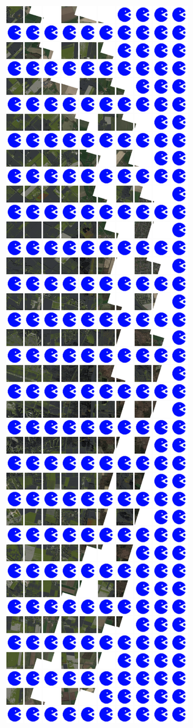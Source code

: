 <html>
<div>
<img src="https://github.com/HakkaTjakka/NL_TILE_MAP/blob/main/18/631/-1031/r.6310.-10310.png" height="44" width="44">
<img src="https://github.com/HakkaTjakka/NL_TILE_MAP/blob/main/18/631/-1031/r.6311.-10310.png" height="44" width="44">
<img src="https://github.com/HakkaTjakka/NL_TILE_MAP/blob/main/18/631/-1031/r.6312.-10310.png" height="44" width="44">
<img src="https://github.com/HakkaTjakka/NL_TILE_MAP/blob/main/18/631/-1031/r.6313.-10310.png" height="44" width="44">
<img src="https://github.com/HakkaTjakka/NL_TILE_MAP/blob/main/18/631/-1031/r.6314.-10310.png" height="44" width="44">
<img src="https://github.com/HakkaTjakka/NL_TILE_MAP/blob/main/18/631/-1031/r.6315.-10310.png" height="44" width="44">
<img src="https://github.com/HakkaTjakka/NL_TILE_MAP/blob/main/source.png" height="44" width="44">
<img src="https://github.com/HakkaTjakka/NL_TILE_MAP/blob/main/source.png" height="44" width="44">
<img src="https://github.com/HakkaTjakka/NL_TILE_MAP/blob/main/source.png" height="44" width="44">
<img src="https://github.com/HakkaTjakka/NL_TILE_MAP/blob/main/source.png" height="44" width="44">
<img src="https://github.com/HakkaTjakka/NL_TILE_MAP/blob/main/source.png" height="44" width="44">
<img src="https://github.com/HakkaTjakka/NL_TILE_MAP/blob/main/source.png" height="44" width="44">
<img src="https://github.com/HakkaTjakka/NL_TILE_MAP/blob/main/source.png" height="44" width="44">
<img src="https://github.com/HakkaTjakka/NL_TILE_MAP/blob/main/source.png" height="44" width="44">
<img src="https://github.com/HakkaTjakka/NL_TILE_MAP/blob/main/source.png" height="44" width="44">
<img src="https://github.com/HakkaTjakka/NL_TILE_MAP/blob/main/source.png" height="44" width="44">
<img src="https://github.com/HakkaTjakka/NL_TILE_MAP/blob/main/source.png" height="44" width="44">
<img src="https://github.com/HakkaTjakka/NL_TILE_MAP/blob/main/source.png" height="44" width="44">
<img src="https://github.com/HakkaTjakka/NL_TILE_MAP/blob/main/source.png" height="44" width="44">
<img src="https://github.com/HakkaTjakka/NL_TILE_MAP/blob/main/source.png" height="44" width="44">
<br>
<img src="https://github.com/HakkaTjakka/NL_TILE_MAP/blob/main/18/631/-1031/r.6310.-10309.png" height="44" width="44">
<img src="https://github.com/HakkaTjakka/NL_TILE_MAP/blob/main/18/631/-1031/r.6311.-10309.png" height="44" width="44">
<img src="https://github.com/HakkaTjakka/NL_TILE_MAP/blob/main/18/631/-1031/r.6312.-10309.png" height="44" width="44">
<img src="https://github.com/HakkaTjakka/NL_TILE_MAP/blob/main/18/631/-1031/r.6313.-10309.png" height="44" width="44">
<img src="https://github.com/HakkaTjakka/NL_TILE_MAP/blob/main/18/631/-1031/r.6314.-10309.png" height="44" width="44">
<img src="https://github.com/HakkaTjakka/NL_TILE_MAP/blob/main/18/631/-1031/r.6315.-10309.png" height="44" width="44">
<img src="https://github.com/HakkaTjakka/NL_TILE_MAP/blob/main/source.png" height="44" width="44">
<img src="https://github.com/HakkaTjakka/NL_TILE_MAP/blob/main/source.png" height="44" width="44">
<img src="https://github.com/HakkaTjakka/NL_TILE_MAP/blob/main/source.png" height="44" width="44">
<img src="https://github.com/HakkaTjakka/NL_TILE_MAP/blob/main/source.png" height="44" width="44">
<img src="https://github.com/HakkaTjakka/NL_TILE_MAP/blob/main/source.png" height="44" width="44">
<img src="https://github.com/HakkaTjakka/NL_TILE_MAP/blob/main/source.png" height="44" width="44">
<img src="https://github.com/HakkaTjakka/NL_TILE_MAP/blob/main/source.png" height="44" width="44">
<img src="https://github.com/HakkaTjakka/NL_TILE_MAP/blob/main/source.png" height="44" width="44">
<img src="https://github.com/HakkaTjakka/NL_TILE_MAP/blob/main/source.png" height="44" width="44">
<img src="https://github.com/HakkaTjakka/NL_TILE_MAP/blob/main/source.png" height="44" width="44">
<img src="https://github.com/HakkaTjakka/NL_TILE_MAP/blob/main/source.png" height="44" width="44">
<img src="https://github.com/HakkaTjakka/NL_TILE_MAP/blob/main/source.png" height="44" width="44">
<img src="https://github.com/HakkaTjakka/NL_TILE_MAP/blob/main/source.png" height="44" width="44">
<img src="https://github.com/HakkaTjakka/NL_TILE_MAP/blob/main/source.png" height="44" width="44">
<br>
<img src="https://github.com/HakkaTjakka/NL_TILE_MAP/blob/main/18/631/-1031/r.6310.-10308.png" height="44" width="44">
<img src="https://github.com/HakkaTjakka/NL_TILE_MAP/blob/main/18/631/-1031/r.6311.-10308.png" height="44" width="44">
<img src="https://github.com/HakkaTjakka/NL_TILE_MAP/blob/main/18/631/-1031/r.6312.-10308.png" height="44" width="44">
<img src="https://github.com/HakkaTjakka/NL_TILE_MAP/blob/main/18/631/-1031/r.6313.-10308.png" height="44" width="44">
<img src="https://github.com/HakkaTjakka/NL_TILE_MAP/blob/main/18/631/-1031/r.6314.-10308.png" height="44" width="44">
<img src="https://github.com/HakkaTjakka/NL_TILE_MAP/blob/main/18/631/-1031/r.6315.-10308.png" height="44" width="44">
<img src="https://github.com/HakkaTjakka/NL_TILE_MAP/blob/main/18/631/-1031/r.6316.-10308.png" height="44" width="44">
<img src="https://github.com/HakkaTjakka/NL_TILE_MAP/blob/main/source.png" height="44" width="44">
<img src="https://github.com/HakkaTjakka/NL_TILE_MAP/blob/main/source.png" height="44" width="44">
<img src="https://github.com/HakkaTjakka/NL_TILE_MAP/blob/main/source.png" height="44" width="44">
<img src="https://github.com/HakkaTjakka/NL_TILE_MAP/blob/main/source.png" height="44" width="44">
<img src="https://github.com/HakkaTjakka/NL_TILE_MAP/blob/main/source.png" height="44" width="44">
<img src="https://github.com/HakkaTjakka/NL_TILE_MAP/blob/main/source.png" height="44" width="44">
<img src="https://github.com/HakkaTjakka/NL_TILE_MAP/blob/main/source.png" height="44" width="44">
<img src="https://github.com/HakkaTjakka/NL_TILE_MAP/blob/main/source.png" height="44" width="44">
<img src="https://github.com/HakkaTjakka/NL_TILE_MAP/blob/main/source.png" height="44" width="44">
<img src="https://github.com/HakkaTjakka/NL_TILE_MAP/blob/main/source.png" height="44" width="44">
<img src="https://github.com/HakkaTjakka/NL_TILE_MAP/blob/main/source.png" height="44" width="44">
<img src="https://github.com/HakkaTjakka/NL_TILE_MAP/blob/main/source.png" height="44" width="44">
<img src="https://github.com/HakkaTjakka/NL_TILE_MAP/blob/main/source.png" height="44" width="44">
<br>
<img src="https://github.com/HakkaTjakka/NL_TILE_MAP/blob/main/18/631/-1031/r.6310.-10307.png" height="44" width="44">
<img src="https://github.com/HakkaTjakka/NL_TILE_MAP/blob/main/18/631/-1031/r.6311.-10307.png" height="44" width="44">
<img src="https://github.com/HakkaTjakka/NL_TILE_MAP/blob/main/18/631/-1031/r.6312.-10307.png" height="44" width="44">
<img src="https://github.com/HakkaTjakka/NL_TILE_MAP/blob/main/18/631/-1031/r.6313.-10307.png" height="44" width="44">
<img src="https://github.com/HakkaTjakka/NL_TILE_MAP/blob/main/18/631/-1031/r.6314.-10307.png" height="44" width="44">
<img src="https://github.com/HakkaTjakka/NL_TILE_MAP/blob/main/18/631/-1031/r.6315.-10307.png" height="44" width="44">
<img src="https://github.com/HakkaTjakka/NL_TILE_MAP/blob/main/18/631/-1031/r.6316.-10307.png" height="44" width="44">
<img src="https://github.com/HakkaTjakka/NL_TILE_MAP/blob/main/18/631/-1031/r.6317.-10307.png" height="44" width="44">
<img src="https://github.com/HakkaTjakka/NL_TILE_MAP/blob/main/source.png" height="44" width="44">
<img src="https://github.com/HakkaTjakka/NL_TILE_MAP/blob/main/source.png" height="44" width="44">
<img src="https://github.com/HakkaTjakka/NL_TILE_MAP/blob/main/source.png" height="44" width="44">
<img src="https://github.com/HakkaTjakka/NL_TILE_MAP/blob/main/source.png" height="44" width="44">
<img src="https://github.com/HakkaTjakka/NL_TILE_MAP/blob/main/source.png" height="44" width="44">
<img src="https://github.com/HakkaTjakka/NL_TILE_MAP/blob/main/source.png" height="44" width="44">
<img src="https://github.com/HakkaTjakka/NL_TILE_MAP/blob/main/source.png" height="44" width="44">
<img src="https://github.com/HakkaTjakka/NL_TILE_MAP/blob/main/source.png" height="44" width="44">
<img src="https://github.com/HakkaTjakka/NL_TILE_MAP/blob/main/source.png" height="44" width="44">
<img src="https://github.com/HakkaTjakka/NL_TILE_MAP/blob/main/source.png" height="44" width="44">
<img src="https://github.com/HakkaTjakka/NL_TILE_MAP/blob/main/source.png" height="44" width="44">
<img src="https://github.com/HakkaTjakka/NL_TILE_MAP/blob/main/source.png" height="44" width="44">
<br>
<img src="https://github.com/HakkaTjakka/NL_TILE_MAP/blob/main/18/631/-1031/r.6310.-10306.png" height="44" width="44">
<img src="https://github.com/HakkaTjakka/NL_TILE_MAP/blob/main/18/631/-1031/r.6311.-10306.png" height="44" width="44">
<img src="https://github.com/HakkaTjakka/NL_TILE_MAP/blob/main/18/631/-1031/r.6312.-10306.png" height="44" width="44">
<img src="https://github.com/HakkaTjakka/NL_TILE_MAP/blob/main/18/631/-1031/r.6313.-10306.png" height="44" width="44">
<img src="https://github.com/HakkaTjakka/NL_TILE_MAP/blob/main/18/631/-1031/r.6314.-10306.png" height="44" width="44">
<img src="https://github.com/HakkaTjakka/NL_TILE_MAP/blob/main/18/631/-1031/r.6315.-10306.png" height="44" width="44">
<img src="https://github.com/HakkaTjakka/NL_TILE_MAP/blob/main/18/631/-1031/r.6316.-10306.png" height="44" width="44">
<img src="https://github.com/HakkaTjakka/NL_TILE_MAP/blob/main/18/631/-1031/r.6317.-10306.png" height="44" width="44">
<img src="https://github.com/HakkaTjakka/NL_TILE_MAP/blob/main/source.png" height="44" width="44">
<img src="https://github.com/HakkaTjakka/NL_TILE_MAP/blob/main/source.png" height="44" width="44">
<img src="https://github.com/HakkaTjakka/NL_TILE_MAP/blob/main/source.png" height="44" width="44">
<img src="https://github.com/HakkaTjakka/NL_TILE_MAP/blob/main/source.png" height="44" width="44">
<img src="https://github.com/HakkaTjakka/NL_TILE_MAP/blob/main/source.png" height="44" width="44">
<img src="https://github.com/HakkaTjakka/NL_TILE_MAP/blob/main/source.png" height="44" width="44">
<img src="https://github.com/HakkaTjakka/NL_TILE_MAP/blob/main/source.png" height="44" width="44">
<img src="https://github.com/HakkaTjakka/NL_TILE_MAP/blob/main/source.png" height="44" width="44">
<img src="https://github.com/HakkaTjakka/NL_TILE_MAP/blob/main/source.png" height="44" width="44">
<img src="https://github.com/HakkaTjakka/NL_TILE_MAP/blob/main/source.png" height="44" width="44">
<img src="https://github.com/HakkaTjakka/NL_TILE_MAP/blob/main/source.png" height="44" width="44">
<img src="https://github.com/HakkaTjakka/NL_TILE_MAP/blob/main/source.png" height="44" width="44">
<br>
<img src="https://github.com/HakkaTjakka/NL_TILE_MAP/blob/main/18/631/-1031/r.6310.-10305.png" height="44" width="44">
<img src="https://github.com/HakkaTjakka/NL_TILE_MAP/blob/main/18/631/-1031/r.6311.-10305.png" height="44" width="44">
<img src="https://github.com/HakkaTjakka/NL_TILE_MAP/blob/main/18/631/-1031/r.6312.-10305.png" height="44" width="44">
<img src="https://github.com/HakkaTjakka/NL_TILE_MAP/blob/main/18/631/-1031/r.6313.-10305.png" height="44" width="44">
<img src="https://github.com/HakkaTjakka/NL_TILE_MAP/blob/main/18/631/-1031/r.6314.-10305.png" height="44" width="44">
<img src="https://github.com/HakkaTjakka/NL_TILE_MAP/blob/main/18/631/-1031/r.6315.-10305.png" height="44" width="44">
<img src="https://github.com/HakkaTjakka/NL_TILE_MAP/blob/main/18/631/-1031/r.6316.-10305.png" height="44" width="44">
<img src="https://github.com/HakkaTjakka/NL_TILE_MAP/blob/main/18/631/-1031/r.6317.-10305.png" height="44" width="44">
<img src="https://github.com/HakkaTjakka/NL_TILE_MAP/blob/main/18/631/-1031/r.6318.-10305.png" height="44" width="44">
<img src="https://github.com/HakkaTjakka/NL_TILE_MAP/blob/main/source.png" height="44" width="44">
<img src="https://github.com/HakkaTjakka/NL_TILE_MAP/blob/main/source.png" height="44" width="44">
<img src="https://github.com/HakkaTjakka/NL_TILE_MAP/blob/main/source.png" height="44" width="44">
<img src="https://github.com/HakkaTjakka/NL_TILE_MAP/blob/main/source.png" height="44" width="44">
<img src="https://github.com/HakkaTjakka/NL_TILE_MAP/blob/main/source.png" height="44" width="44">
<img src="https://github.com/HakkaTjakka/NL_TILE_MAP/blob/main/source.png" height="44" width="44">
<img src="https://github.com/HakkaTjakka/NL_TILE_MAP/blob/main/source.png" height="44" width="44">
<img src="https://github.com/HakkaTjakka/NL_TILE_MAP/blob/main/source.png" height="44" width="44">
<img src="https://github.com/HakkaTjakka/NL_TILE_MAP/blob/main/source.png" height="44" width="44">
<img src="https://github.com/HakkaTjakka/NL_TILE_MAP/blob/main/source.png" height="44" width="44">
<img src="https://github.com/HakkaTjakka/NL_TILE_MAP/blob/main/source.png" height="44" width="44">
<br>
<img src="https://github.com/HakkaTjakka/NL_TILE_MAP/blob/main/18/631/-1031/r.6310.-10304.png" height="44" width="44">
<img src="https://github.com/HakkaTjakka/NL_TILE_MAP/blob/main/18/631/-1031/r.6311.-10304.png" height="44" width="44">
<img src="https://github.com/HakkaTjakka/NL_TILE_MAP/blob/main/18/631/-1031/r.6312.-10304.png" height="44" width="44">
<img src="https://github.com/HakkaTjakka/NL_TILE_MAP/blob/main/18/631/-1031/r.6313.-10304.png" height="44" width="44">
<img src="https://github.com/HakkaTjakka/NL_TILE_MAP/blob/main/18/631/-1031/r.6314.-10304.png" height="44" width="44">
<img src="https://github.com/HakkaTjakka/NL_TILE_MAP/blob/main/18/631/-1031/r.6315.-10304.png" height="44" width="44">
<img src="https://github.com/HakkaTjakka/NL_TILE_MAP/blob/main/18/631/-1031/r.6316.-10304.png" height="44" width="44">
<img src="https://github.com/HakkaTjakka/NL_TILE_MAP/blob/main/18/631/-1031/r.6317.-10304.png" height="44" width="44">
<img src="https://github.com/HakkaTjakka/NL_TILE_MAP/blob/main/18/631/-1031/r.6318.-10304.png" height="44" width="44">
<img src="https://github.com/HakkaTjakka/NL_TILE_MAP/blob/main/source.png" height="44" width="44">
<img src="https://github.com/HakkaTjakka/NL_TILE_MAP/blob/main/source.png" height="44" width="44">
<img src="https://github.com/HakkaTjakka/NL_TILE_MAP/blob/main/source.png" height="44" width="44">
<img src="https://github.com/HakkaTjakka/NL_TILE_MAP/blob/main/source.png" height="44" width="44">
<img src="https://github.com/HakkaTjakka/NL_TILE_MAP/blob/main/source.png" height="44" width="44">
<img src="https://github.com/HakkaTjakka/NL_TILE_MAP/blob/main/source.png" height="44" width="44">
<img src="https://github.com/HakkaTjakka/NL_TILE_MAP/blob/main/source.png" height="44" width="44">
<img src="https://github.com/HakkaTjakka/NL_TILE_MAP/blob/main/source.png" height="44" width="44">
<img src="https://github.com/HakkaTjakka/NL_TILE_MAP/blob/main/source.png" height="44" width="44">
<img src="https://github.com/HakkaTjakka/NL_TILE_MAP/blob/main/source.png" height="44" width="44">
<img src="https://github.com/HakkaTjakka/NL_TILE_MAP/blob/main/source.png" height="44" width="44">
<br>
<img src="https://github.com/HakkaTjakka/NL_TILE_MAP/blob/main/18/631/-1031/r.6310.-10303.png" height="44" width="44">
<img src="https://github.com/HakkaTjakka/NL_TILE_MAP/blob/main/18/631/-1031/r.6311.-10303.png" height="44" width="44">
<img src="https://github.com/HakkaTjakka/NL_TILE_MAP/blob/main/18/631/-1031/r.6312.-10303.png" height="44" width="44">
<img src="https://github.com/HakkaTjakka/NL_TILE_MAP/blob/main/18/631/-1031/r.6313.-10303.png" height="44" width="44">
<img src="https://github.com/HakkaTjakka/NL_TILE_MAP/blob/main/18/631/-1031/r.6314.-10303.png" height="44" width="44">
<img src="https://github.com/HakkaTjakka/NL_TILE_MAP/blob/main/18/631/-1031/r.6315.-10303.png" height="44" width="44">
<img src="https://github.com/HakkaTjakka/NL_TILE_MAP/blob/main/18/631/-1031/r.6316.-10303.png" height="44" width="44">
<img src="https://github.com/HakkaTjakka/NL_TILE_MAP/blob/main/18/631/-1031/r.6317.-10303.png" height="44" width="44">
<img src="https://github.com/HakkaTjakka/NL_TILE_MAP/blob/main/18/631/-1031/r.6318.-10303.png" height="44" width="44">
<img src="https://github.com/HakkaTjakka/NL_TILE_MAP/blob/main/source.png" height="44" width="44">
<img src="https://github.com/HakkaTjakka/NL_TILE_MAP/blob/main/source.png" height="44" width="44">
<img src="https://github.com/HakkaTjakka/NL_TILE_MAP/blob/main/source.png" height="44" width="44">
<img src="https://github.com/HakkaTjakka/NL_TILE_MAP/blob/main/source.png" height="44" width="44">
<img src="https://github.com/HakkaTjakka/NL_TILE_MAP/blob/main/source.png" height="44" width="44">
<img src="https://github.com/HakkaTjakka/NL_TILE_MAP/blob/main/source.png" height="44" width="44">
<img src="https://github.com/HakkaTjakka/NL_TILE_MAP/blob/main/source.png" height="44" width="44">
<img src="https://github.com/HakkaTjakka/NL_TILE_MAP/blob/main/source.png" height="44" width="44">
<img src="https://github.com/HakkaTjakka/NL_TILE_MAP/blob/main/source.png" height="44" width="44">
<img src="https://github.com/HakkaTjakka/NL_TILE_MAP/blob/main/source.png" height="44" width="44">
<img src="https://github.com/HakkaTjakka/NL_TILE_MAP/blob/main/source.png" height="44" width="44">
<br>
<img src="https://github.com/HakkaTjakka/NL_TILE_MAP/blob/main/18/631/-1031/r.6310.-10302.png" height="44" width="44">
<img src="https://github.com/HakkaTjakka/NL_TILE_MAP/blob/main/18/631/-1031/r.6311.-10302.png" height="44" width="44">
<img src="https://github.com/HakkaTjakka/NL_TILE_MAP/blob/main/18/631/-1031/r.6312.-10302.png" height="44" width="44">
<img src="https://github.com/HakkaTjakka/NL_TILE_MAP/blob/main/18/631/-1031/r.6313.-10302.png" height="44" width="44">
<img src="https://github.com/HakkaTjakka/NL_TILE_MAP/blob/main/18/631/-1031/r.6314.-10302.png" height="44" width="44">
<img src="https://github.com/HakkaTjakka/NL_TILE_MAP/blob/main/18/631/-1031/r.6315.-10302.png" height="44" width="44">
<img src="https://github.com/HakkaTjakka/NL_TILE_MAP/blob/main/18/631/-1031/r.6316.-10302.png" height="44" width="44">
<img src="https://github.com/HakkaTjakka/NL_TILE_MAP/blob/main/18/631/-1031/r.6317.-10302.png" height="44" width="44">
<img src="https://github.com/HakkaTjakka/NL_TILE_MAP/blob/main/18/631/-1031/r.6318.-10302.png" height="44" width="44">
<img src="https://github.com/HakkaTjakka/NL_TILE_MAP/blob/main/source.png" height="44" width="44">
<img src="https://github.com/HakkaTjakka/NL_TILE_MAP/blob/main/source.png" height="44" width="44">
<img src="https://github.com/HakkaTjakka/NL_TILE_MAP/blob/main/source.png" height="44" width="44">
<img src="https://github.com/HakkaTjakka/NL_TILE_MAP/blob/main/source.png" height="44" width="44">
<img src="https://github.com/HakkaTjakka/NL_TILE_MAP/blob/main/source.png" height="44" width="44">
<img src="https://github.com/HakkaTjakka/NL_TILE_MAP/blob/main/source.png" height="44" width="44">
<img src="https://github.com/HakkaTjakka/NL_TILE_MAP/blob/main/source.png" height="44" width="44">
<img src="https://github.com/HakkaTjakka/NL_TILE_MAP/blob/main/source.png" height="44" width="44">
<img src="https://github.com/HakkaTjakka/NL_TILE_MAP/blob/main/source.png" height="44" width="44">
<img src="https://github.com/HakkaTjakka/NL_TILE_MAP/blob/main/source.png" height="44" width="44">
<img src="https://github.com/HakkaTjakka/NL_TILE_MAP/blob/main/source.png" height="44" width="44">
<br>
<img src="https://github.com/HakkaTjakka/NL_TILE_MAP/blob/main/18/631/-1031/r.6310.-10301.png" height="44" width="44">
<img src="https://github.com/HakkaTjakka/NL_TILE_MAP/blob/main/18/631/-1031/r.6311.-10301.png" height="44" width="44">
<img src="https://github.com/HakkaTjakka/NL_TILE_MAP/blob/main/18/631/-1031/r.6312.-10301.png" height="44" width="44">
<img src="https://github.com/HakkaTjakka/NL_TILE_MAP/blob/main/18/631/-1031/r.6313.-10301.png" height="44" width="44">
<img src="https://github.com/HakkaTjakka/NL_TILE_MAP/blob/main/18/631/-1031/r.6314.-10301.png" height="44" width="44">
<img src="https://github.com/HakkaTjakka/NL_TILE_MAP/blob/main/18/631/-1031/r.6315.-10301.png" height="44" width="44">
<img src="https://github.com/HakkaTjakka/NL_TILE_MAP/blob/main/18/631/-1031/r.6316.-10301.png" height="44" width="44">
<img src="https://github.com/HakkaTjakka/NL_TILE_MAP/blob/main/18/631/-1031/r.6317.-10301.png" height="44" width="44">
<img src="https://github.com/HakkaTjakka/NL_TILE_MAP/blob/main/18/631/-1031/r.6318.-10301.png" height="44" width="44">
<img src="https://github.com/HakkaTjakka/NL_TILE_MAP/blob/main/source.png" height="44" width="44">
<img src="https://github.com/HakkaTjakka/NL_TILE_MAP/blob/main/source.png" height="44" width="44">
<img src="https://github.com/HakkaTjakka/NL_TILE_MAP/blob/main/source.png" height="44" width="44">
<img src="https://github.com/HakkaTjakka/NL_TILE_MAP/blob/main/source.png" height="44" width="44">
<img src="https://github.com/HakkaTjakka/NL_TILE_MAP/blob/main/source.png" height="44" width="44">
<img src="https://github.com/HakkaTjakka/NL_TILE_MAP/blob/main/source.png" height="44" width="44">
<img src="https://github.com/HakkaTjakka/NL_TILE_MAP/blob/main/source.png" height="44" width="44">
<img src="https://github.com/HakkaTjakka/NL_TILE_MAP/blob/main/source.png" height="44" width="44">
<img src="https://github.com/HakkaTjakka/NL_TILE_MAP/blob/main/source.png" height="44" width="44">
<img src="https://github.com/HakkaTjakka/NL_TILE_MAP/blob/main/source.png" height="44" width="44">
<img src="https://github.com/HakkaTjakka/NL_TILE_MAP/blob/main/source.png" height="44" width="44">
<br>
<img src="https://github.com/HakkaTjakka/NL_TILE_MAP/blob/main/18/631/-1030/r.6310.-10300.png" height="44" width="44">
<img src="https://github.com/HakkaTjakka/NL_TILE_MAP/blob/main/18/631/-1030/r.6311.-10300.png" height="44" width="44">
<img src="https://github.com/HakkaTjakka/NL_TILE_MAP/blob/main/18/631/-1030/r.6312.-10300.png" height="44" width="44">
<img src="https://github.com/HakkaTjakka/NL_TILE_MAP/blob/main/18/631/-1030/r.6313.-10300.png" height="44" width="44">
<img src="https://github.com/HakkaTjakka/NL_TILE_MAP/blob/main/18/631/-1030/r.6314.-10300.png" height="44" width="44">
<img src="https://github.com/HakkaTjakka/NL_TILE_MAP/blob/main/18/631/-1030/r.6315.-10300.png" height="44" width="44">
<img src="https://github.com/HakkaTjakka/NL_TILE_MAP/blob/main/18/631/-1030/r.6316.-10300.png" height="44" width="44">
<img src="https://github.com/HakkaTjakka/NL_TILE_MAP/blob/main/18/631/-1030/r.6317.-10300.png" height="44" width="44">
<img src="https://github.com/HakkaTjakka/NL_TILE_MAP/blob/main/18/631/-1030/r.6318.-10300.png" height="44" width="44">
<img src="https://github.com/HakkaTjakka/NL_TILE_MAP/blob/main/source.png" height="44" width="44">
<img src="https://github.com/HakkaTjakka/NL_TILE_MAP/blob/main/source.png" height="44" width="44">
<img src="https://github.com/HakkaTjakka/NL_TILE_MAP/blob/main/source.png" height="44" width="44">
<img src="https://github.com/HakkaTjakka/NL_TILE_MAP/blob/main/source.png" height="44" width="44">
<img src="https://github.com/HakkaTjakka/NL_TILE_MAP/blob/main/source.png" height="44" width="44">
<img src="https://github.com/HakkaTjakka/NL_TILE_MAP/blob/main/source.png" height="44" width="44">
<img src="https://github.com/HakkaTjakka/NL_TILE_MAP/blob/main/source.png" height="44" width="44">
<img src="https://github.com/HakkaTjakka/NL_TILE_MAP/blob/main/source.png" height="44" width="44">
<img src="https://github.com/HakkaTjakka/NL_TILE_MAP/blob/main/source.png" height="44" width="44">
<img src="https://github.com/HakkaTjakka/NL_TILE_MAP/blob/main/source.png" height="44" width="44">
<img src="https://github.com/HakkaTjakka/NL_TILE_MAP/blob/main/source.png" height="44" width="44">
<br>
<img src="https://github.com/HakkaTjakka/NL_TILE_MAP/blob/main/18/631/-1030/r.6310.-10299.png" height="44" width="44">
<img src="https://github.com/HakkaTjakka/NL_TILE_MAP/blob/main/18/631/-1030/r.6311.-10299.png" height="44" width="44">
<img src="https://github.com/HakkaTjakka/NL_TILE_MAP/blob/main/18/631/-1030/r.6312.-10299.png" height="44" width="44">
<img src="https://github.com/HakkaTjakka/NL_TILE_MAP/blob/main/18/631/-1030/r.6313.-10299.png" height="44" width="44">
<img src="https://github.com/HakkaTjakka/NL_TILE_MAP/blob/main/18/631/-1030/r.6314.-10299.png" height="44" width="44">
<img src="https://github.com/HakkaTjakka/NL_TILE_MAP/blob/main/18/631/-1030/r.6315.-10299.png" height="44" width="44">
<img src="https://github.com/HakkaTjakka/NL_TILE_MAP/blob/main/18/631/-1030/r.6316.-10299.png" height="44" width="44">
<img src="https://github.com/HakkaTjakka/NL_TILE_MAP/blob/main/18/631/-1030/r.6317.-10299.png" height="44" width="44">
<img src="https://github.com/HakkaTjakka/NL_TILE_MAP/blob/main/18/631/-1030/r.6318.-10299.png" height="44" width="44">
<img src="https://github.com/HakkaTjakka/NL_TILE_MAP/blob/main/source.png" height="44" width="44">
<img src="https://github.com/HakkaTjakka/NL_TILE_MAP/blob/main/source.png" height="44" width="44">
<img src="https://github.com/HakkaTjakka/NL_TILE_MAP/blob/main/source.png" height="44" width="44">
<img src="https://github.com/HakkaTjakka/NL_TILE_MAP/blob/main/source.png" height="44" width="44">
<img src="https://github.com/HakkaTjakka/NL_TILE_MAP/blob/main/source.png" height="44" width="44">
<img src="https://github.com/HakkaTjakka/NL_TILE_MAP/blob/main/source.png" height="44" width="44">
<img src="https://github.com/HakkaTjakka/NL_TILE_MAP/blob/main/source.png" height="44" width="44">
<img src="https://github.com/HakkaTjakka/NL_TILE_MAP/blob/main/source.png" height="44" width="44">
<img src="https://github.com/HakkaTjakka/NL_TILE_MAP/blob/main/source.png" height="44" width="44">
<img src="https://github.com/HakkaTjakka/NL_TILE_MAP/blob/main/source.png" height="44" width="44">
<img src="https://github.com/HakkaTjakka/NL_TILE_MAP/blob/main/source.png" height="44" width="44">
<br>
<img src="https://github.com/HakkaTjakka/NL_TILE_MAP/blob/main/18/631/-1030/r.6310.-10298.png" height="44" width="44">
<img src="https://github.com/HakkaTjakka/NL_TILE_MAP/blob/main/18/631/-1030/r.6311.-10298.png" height="44" width="44">
<img src="https://github.com/HakkaTjakka/NL_TILE_MAP/blob/main/18/631/-1030/r.6312.-10298.png" height="44" width="44">
<img src="https://github.com/HakkaTjakka/NL_TILE_MAP/blob/main/18/631/-1030/r.6313.-10298.png" height="44" width="44">
<img src="https://github.com/HakkaTjakka/NL_TILE_MAP/blob/main/18/631/-1030/r.6314.-10298.png" height="44" width="44">
<img src="https://github.com/HakkaTjakka/NL_TILE_MAP/blob/main/18/631/-1030/r.6315.-10298.png" height="44" width="44">
<img src="https://github.com/HakkaTjakka/NL_TILE_MAP/blob/main/18/631/-1030/r.6316.-10298.png" height="44" width="44">
<img src="https://github.com/HakkaTjakka/NL_TILE_MAP/blob/main/18/631/-1030/r.6317.-10298.png" height="44" width="44">
<img src="https://github.com/HakkaTjakka/NL_TILE_MAP/blob/main/source.png" height="44" width="44">
<img src="https://github.com/HakkaTjakka/NL_TILE_MAP/blob/main/source.png" height="44" width="44">
<img src="https://github.com/HakkaTjakka/NL_TILE_MAP/blob/main/source.png" height="44" width="44">
<img src="https://github.com/HakkaTjakka/NL_TILE_MAP/blob/main/source.png" height="44" width="44">
<img src="https://github.com/HakkaTjakka/NL_TILE_MAP/blob/main/source.png" height="44" width="44">
<img src="https://github.com/HakkaTjakka/NL_TILE_MAP/blob/main/source.png" height="44" width="44">
<img src="https://github.com/HakkaTjakka/NL_TILE_MAP/blob/main/source.png" height="44" width="44">
<img src="https://github.com/HakkaTjakka/NL_TILE_MAP/blob/main/source.png" height="44" width="44">
<img src="https://github.com/HakkaTjakka/NL_TILE_MAP/blob/main/source.png" height="44" width="44">
<img src="https://github.com/HakkaTjakka/NL_TILE_MAP/blob/main/source.png" height="44" width="44">
<img src="https://github.com/HakkaTjakka/NL_TILE_MAP/blob/main/source.png" height="44" width="44">
<img src="https://github.com/HakkaTjakka/NL_TILE_MAP/blob/main/source.png" height="44" width="44">
<br>
<img src="https://github.com/HakkaTjakka/NL_TILE_MAP/blob/main/18/631/-1030/r.6310.-10297.png" height="44" width="44">
<img src="https://github.com/HakkaTjakka/NL_TILE_MAP/blob/main/18/631/-1030/r.6311.-10297.png" height="44" width="44">
<img src="https://github.com/HakkaTjakka/NL_TILE_MAP/blob/main/18/631/-1030/r.6312.-10297.png" height="44" width="44">
<img src="https://github.com/HakkaTjakka/NL_TILE_MAP/blob/main/18/631/-1030/r.6313.-10297.png" height="44" width="44">
<img src="https://github.com/HakkaTjakka/NL_TILE_MAP/blob/main/18/631/-1030/r.6314.-10297.png" height="44" width="44">
<img src="https://github.com/HakkaTjakka/NL_TILE_MAP/blob/main/18/631/-1030/r.6315.-10297.png" height="44" width="44">
<img src="https://github.com/HakkaTjakka/NL_TILE_MAP/blob/main/18/631/-1030/r.6316.-10297.png" height="44" width="44">
<img src="https://github.com/HakkaTjakka/NL_TILE_MAP/blob/main/18/631/-1030/r.6317.-10297.png" height="44" width="44">
<img src="https://github.com/HakkaTjakka/NL_TILE_MAP/blob/main/source.png" height="44" width="44">
<img src="https://github.com/HakkaTjakka/NL_TILE_MAP/blob/main/source.png" height="44" width="44">
<img src="https://github.com/HakkaTjakka/NL_TILE_MAP/blob/main/source.png" height="44" width="44">
<img src="https://github.com/HakkaTjakka/NL_TILE_MAP/blob/main/source.png" height="44" width="44">
<img src="https://github.com/HakkaTjakka/NL_TILE_MAP/blob/main/source.png" height="44" width="44">
<img src="https://github.com/HakkaTjakka/NL_TILE_MAP/blob/main/source.png" height="44" width="44">
<img src="https://github.com/HakkaTjakka/NL_TILE_MAP/blob/main/source.png" height="44" width="44">
<img src="https://github.com/HakkaTjakka/NL_TILE_MAP/blob/main/source.png" height="44" width="44">
<img src="https://github.com/HakkaTjakka/NL_TILE_MAP/blob/main/source.png" height="44" width="44">
<img src="https://github.com/HakkaTjakka/NL_TILE_MAP/blob/main/source.png" height="44" width="44">
<img src="https://github.com/HakkaTjakka/NL_TILE_MAP/blob/main/source.png" height="44" width="44">
<img src="https://github.com/HakkaTjakka/NL_TILE_MAP/blob/main/source.png" height="44" width="44">
<br>
<img src="https://github.com/HakkaTjakka/NL_TILE_MAP/blob/main/18/631/-1030/r.6310.-10296.png" height="44" width="44">
<img src="https://github.com/HakkaTjakka/NL_TILE_MAP/blob/main/18/631/-1030/r.6311.-10296.png" height="44" width="44">
<img src="https://github.com/HakkaTjakka/NL_TILE_MAP/blob/main/18/631/-1030/r.6312.-10296.png" height="44" width="44">
<img src="https://github.com/HakkaTjakka/NL_TILE_MAP/blob/main/18/631/-1030/r.6313.-10296.png" height="44" width="44">
<img src="https://github.com/HakkaTjakka/NL_TILE_MAP/blob/main/18/631/-1030/r.6314.-10296.png" height="44" width="44">
<img src="https://github.com/HakkaTjakka/NL_TILE_MAP/blob/main/18/631/-1030/r.6315.-10296.png" height="44" width="44">
<img src="https://github.com/HakkaTjakka/NL_TILE_MAP/blob/main/18/631/-1030/r.6316.-10296.png" height="44" width="44">
<img src="https://github.com/HakkaTjakka/NL_TILE_MAP/blob/main/18/631/-1030/r.6317.-10296.png" height="44" width="44">
<img src="https://github.com/HakkaTjakka/NL_TILE_MAP/blob/main/source.png" height="44" width="44">
<img src="https://github.com/HakkaTjakka/NL_TILE_MAP/blob/main/source.png" height="44" width="44">
<img src="https://github.com/HakkaTjakka/NL_TILE_MAP/blob/main/source.png" height="44" width="44">
<img src="https://github.com/HakkaTjakka/NL_TILE_MAP/blob/main/source.png" height="44" width="44">
<img src="https://github.com/HakkaTjakka/NL_TILE_MAP/blob/main/source.png" height="44" width="44">
<img src="https://github.com/HakkaTjakka/NL_TILE_MAP/blob/main/source.png" height="44" width="44">
<img src="https://github.com/HakkaTjakka/NL_TILE_MAP/blob/main/source.png" height="44" width="44">
<img src="https://github.com/HakkaTjakka/NL_TILE_MAP/blob/main/source.png" height="44" width="44">
<img src="https://github.com/HakkaTjakka/NL_TILE_MAP/blob/main/source.png" height="44" width="44">
<img src="https://github.com/HakkaTjakka/NL_TILE_MAP/blob/main/source.png" height="44" width="44">
<img src="https://github.com/HakkaTjakka/NL_TILE_MAP/blob/main/source.png" height="44" width="44">
<img src="https://github.com/HakkaTjakka/NL_TILE_MAP/blob/main/source.png" height="44" width="44">
<br>
<img src="https://github.com/HakkaTjakka/NL_TILE_MAP/blob/main/18/631/-1030/r.6310.-10295.png" height="44" width="44">
<img src="https://github.com/HakkaTjakka/NL_TILE_MAP/blob/main/18/631/-1030/r.6311.-10295.png" height="44" width="44">
<img src="https://github.com/HakkaTjakka/NL_TILE_MAP/blob/main/18/631/-1030/r.6312.-10295.png" height="44" width="44">
<img src="https://github.com/HakkaTjakka/NL_TILE_MAP/blob/main/18/631/-1030/r.6313.-10295.png" height="44" width="44">
<img src="https://github.com/HakkaTjakka/NL_TILE_MAP/blob/main/18/631/-1030/r.6314.-10295.png" height="44" width="44">
<img src="https://github.com/HakkaTjakka/NL_TILE_MAP/blob/main/18/631/-1030/r.6315.-10295.png" height="44" width="44">
<img src="https://github.com/HakkaTjakka/NL_TILE_MAP/blob/main/18/631/-1030/r.6316.-10295.png" height="44" width="44">
<img src="https://github.com/HakkaTjakka/NL_TILE_MAP/blob/main/source.png" height="44" width="44">
<img src="https://github.com/HakkaTjakka/NL_TILE_MAP/blob/main/source.png" height="44" width="44">
<img src="https://github.com/HakkaTjakka/NL_TILE_MAP/blob/main/source.png" height="44" width="44">
<img src="https://github.com/HakkaTjakka/NL_TILE_MAP/blob/main/source.png" height="44" width="44">
<img src="https://github.com/HakkaTjakka/NL_TILE_MAP/blob/main/source.png" height="44" width="44">
<img src="https://github.com/HakkaTjakka/NL_TILE_MAP/blob/main/source.png" height="44" width="44">
<img src="https://github.com/HakkaTjakka/NL_TILE_MAP/blob/main/source.png" height="44" width="44">
<img src="https://github.com/HakkaTjakka/NL_TILE_MAP/blob/main/source.png" height="44" width="44">
<img src="https://github.com/HakkaTjakka/NL_TILE_MAP/blob/main/source.png" height="44" width="44">
<img src="https://github.com/HakkaTjakka/NL_TILE_MAP/blob/main/source.png" height="44" width="44">
<img src="https://github.com/HakkaTjakka/NL_TILE_MAP/blob/main/source.png" height="44" width="44">
<img src="https://github.com/HakkaTjakka/NL_TILE_MAP/blob/main/source.png" height="44" width="44">
<img src="https://github.com/HakkaTjakka/NL_TILE_MAP/blob/main/source.png" height="44" width="44">
<br>
<img src="https://github.com/HakkaTjakka/NL_TILE_MAP/blob/main/18/631/-1030/r.6310.-10294.png" height="44" width="44">
<img src="https://github.com/HakkaTjakka/NL_TILE_MAP/blob/main/18/631/-1030/r.6311.-10294.png" height="44" width="44">
<img src="https://github.com/HakkaTjakka/NL_TILE_MAP/blob/main/18/631/-1030/r.6312.-10294.png" height="44" width="44">
<img src="https://github.com/HakkaTjakka/NL_TILE_MAP/blob/main/18/631/-1030/r.6313.-10294.png" height="44" width="44">
<img src="https://github.com/HakkaTjakka/NL_TILE_MAP/blob/main/18/631/-1030/r.6314.-10294.png" height="44" width="44">
<img src="https://github.com/HakkaTjakka/NL_TILE_MAP/blob/main/18/631/-1030/r.6315.-10294.png" height="44" width="44">
<img src="https://github.com/HakkaTjakka/NL_TILE_MAP/blob/main/18/631/-1030/r.6316.-10294.png" height="44" width="44">
<img src="https://github.com/HakkaTjakka/NL_TILE_MAP/blob/main/source.png" height="44" width="44">
<img src="https://github.com/HakkaTjakka/NL_TILE_MAP/blob/main/source.png" height="44" width="44">
<img src="https://github.com/HakkaTjakka/NL_TILE_MAP/blob/main/source.png" height="44" width="44">
<img src="https://github.com/HakkaTjakka/NL_TILE_MAP/blob/main/source.png" height="44" width="44">
<img src="https://github.com/HakkaTjakka/NL_TILE_MAP/blob/main/source.png" height="44" width="44">
<img src="https://github.com/HakkaTjakka/NL_TILE_MAP/blob/main/source.png" height="44" width="44">
<img src="https://github.com/HakkaTjakka/NL_TILE_MAP/blob/main/source.png" height="44" width="44">
<img src="https://github.com/HakkaTjakka/NL_TILE_MAP/blob/main/source.png" height="44" width="44">
<img src="https://github.com/HakkaTjakka/NL_TILE_MAP/blob/main/source.png" height="44" width="44">
<img src="https://github.com/HakkaTjakka/NL_TILE_MAP/blob/main/source.png" height="44" width="44">
<img src="https://github.com/HakkaTjakka/NL_TILE_MAP/blob/main/source.png" height="44" width="44">
<img src="https://github.com/HakkaTjakka/NL_TILE_MAP/blob/main/source.png" height="44" width="44">
<img src="https://github.com/HakkaTjakka/NL_TILE_MAP/blob/main/source.png" height="44" width="44">
<br>
<img src="https://github.com/HakkaTjakka/NL_TILE_MAP/blob/main/18/631/-1030/r.6310.-10293.png" height="44" width="44">
<img src="https://github.com/HakkaTjakka/NL_TILE_MAP/blob/main/18/631/-1030/r.6311.-10293.png" height="44" width="44">
<img src="https://github.com/HakkaTjakka/NL_TILE_MAP/blob/main/18/631/-1030/r.6312.-10293.png" height="44" width="44">
<img src="https://github.com/HakkaTjakka/NL_TILE_MAP/blob/main/18/631/-1030/r.6313.-10293.png" height="44" width="44">
<img src="https://github.com/HakkaTjakka/NL_TILE_MAP/blob/main/18/631/-1030/r.6314.-10293.png" height="44" width="44">
<img src="https://github.com/HakkaTjakka/NL_TILE_MAP/blob/main/18/631/-1030/r.6315.-10293.png" height="44" width="44">
<img src="https://github.com/HakkaTjakka/NL_TILE_MAP/blob/main/18/631/-1030/r.6316.-10293.png" height="44" width="44">
<img src="https://github.com/HakkaTjakka/NL_TILE_MAP/blob/main/source.png" height="44" width="44">
<img src="https://github.com/HakkaTjakka/NL_TILE_MAP/blob/main/source.png" height="44" width="44">
<img src="https://github.com/HakkaTjakka/NL_TILE_MAP/blob/main/source.png" height="44" width="44">
<img src="https://github.com/HakkaTjakka/NL_TILE_MAP/blob/main/source.png" height="44" width="44">
<img src="https://github.com/HakkaTjakka/NL_TILE_MAP/blob/main/source.png" height="44" width="44">
<img src="https://github.com/HakkaTjakka/NL_TILE_MAP/blob/main/source.png" height="44" width="44">
<img src="https://github.com/HakkaTjakka/NL_TILE_MAP/blob/main/source.png" height="44" width="44">
<img src="https://github.com/HakkaTjakka/NL_TILE_MAP/blob/main/source.png" height="44" width="44">
<img src="https://github.com/HakkaTjakka/NL_TILE_MAP/blob/main/source.png" height="44" width="44">
<img src="https://github.com/HakkaTjakka/NL_TILE_MAP/blob/main/source.png" height="44" width="44">
<img src="https://github.com/HakkaTjakka/NL_TILE_MAP/blob/main/source.png" height="44" width="44">
<img src="https://github.com/HakkaTjakka/NL_TILE_MAP/blob/main/source.png" height="44" width="44">
<img src="https://github.com/HakkaTjakka/NL_TILE_MAP/blob/main/source.png" height="44" width="44">
<br>
<img src="https://github.com/HakkaTjakka/NL_TILE_MAP/blob/main/18/631/-1030/r.6310.-10292.png" height="44" width="44">
<img src="https://github.com/HakkaTjakka/NL_TILE_MAP/blob/main/18/631/-1030/r.6311.-10292.png" height="44" width="44">
<img src="https://github.com/HakkaTjakka/NL_TILE_MAP/blob/main/18/631/-1030/r.6312.-10292.png" height="44" width="44">
<img src="https://github.com/HakkaTjakka/NL_TILE_MAP/blob/main/18/631/-1030/r.6313.-10292.png" height="44" width="44">
<img src="https://github.com/HakkaTjakka/NL_TILE_MAP/blob/main/18/631/-1030/r.6314.-10292.png" height="44" width="44">
<img src="https://github.com/HakkaTjakka/NL_TILE_MAP/blob/main/18/631/-1030/r.6315.-10292.png" height="44" width="44">
<img src="https://github.com/HakkaTjakka/NL_TILE_MAP/blob/main/source.png" height="44" width="44">
<img src="https://github.com/HakkaTjakka/NL_TILE_MAP/blob/main/source.png" height="44" width="44">
<img src="https://github.com/HakkaTjakka/NL_TILE_MAP/blob/main/source.png" height="44" width="44">
<img src="https://github.com/HakkaTjakka/NL_TILE_MAP/blob/main/source.png" height="44" width="44">
<img src="https://github.com/HakkaTjakka/NL_TILE_MAP/blob/main/source.png" height="44" width="44">
<img src="https://github.com/HakkaTjakka/NL_TILE_MAP/blob/main/source.png" height="44" width="44">
<img src="https://github.com/HakkaTjakka/NL_TILE_MAP/blob/main/source.png" height="44" width="44">
<img src="https://github.com/HakkaTjakka/NL_TILE_MAP/blob/main/source.png" height="44" width="44">
<img src="https://github.com/HakkaTjakka/NL_TILE_MAP/blob/main/source.png" height="44" width="44">
<img src="https://github.com/HakkaTjakka/NL_TILE_MAP/blob/main/source.png" height="44" width="44">
<img src="https://github.com/HakkaTjakka/NL_TILE_MAP/blob/main/source.png" height="44" width="44">
<img src="https://github.com/HakkaTjakka/NL_TILE_MAP/blob/main/source.png" height="44" width="44">
<img src="https://github.com/HakkaTjakka/NL_TILE_MAP/blob/main/source.png" height="44" width="44">
<img src="https://github.com/HakkaTjakka/NL_TILE_MAP/blob/main/source.png" height="44" width="44">
<br>
<img src="https://github.com/HakkaTjakka/NL_TILE_MAP/blob/main/18/631/-1030/r.6310.-10291.png" height="44" width="44">
<img src="https://github.com/HakkaTjakka/NL_TILE_MAP/blob/main/18/631/-1030/r.6311.-10291.png" height="44" width="44">
<img src="https://github.com/HakkaTjakka/NL_TILE_MAP/blob/main/18/631/-1030/r.6312.-10291.png" height="44" width="44">
<img src="https://github.com/HakkaTjakka/NL_TILE_MAP/blob/main/18/631/-1030/r.6313.-10291.png" height="44" width="44">
<img src="https://github.com/HakkaTjakka/NL_TILE_MAP/blob/main/18/631/-1030/r.6314.-10291.png" height="44" width="44">
<img src="https://github.com/HakkaTjakka/NL_TILE_MAP/blob/main/source.png" height="44" width="44">
<img src="https://github.com/HakkaTjakka/NL_TILE_MAP/blob/main/source.png" height="44" width="44">
<img src="https://github.com/HakkaTjakka/NL_TILE_MAP/blob/main/source.png" height="44" width="44">
<img src="https://github.com/HakkaTjakka/NL_TILE_MAP/blob/main/source.png" height="44" width="44">
<img src="https://github.com/HakkaTjakka/NL_TILE_MAP/blob/main/source.png" height="44" width="44">
<img src="https://github.com/HakkaTjakka/NL_TILE_MAP/blob/main/source.png" height="44" width="44">
<img src="https://github.com/HakkaTjakka/NL_TILE_MAP/blob/main/source.png" height="44" width="44">
<img src="https://github.com/HakkaTjakka/NL_TILE_MAP/blob/main/source.png" height="44" width="44">
<img src="https://github.com/HakkaTjakka/NL_TILE_MAP/blob/main/source.png" height="44" width="44">
<img src="https://github.com/HakkaTjakka/NL_TILE_MAP/blob/main/source.png" height="44" width="44">
<img src="https://github.com/HakkaTjakka/NL_TILE_MAP/blob/main/source.png" height="44" width="44">
<img src="https://github.com/HakkaTjakka/NL_TILE_MAP/blob/main/source.png" height="44" width="44">
<img src="https://github.com/HakkaTjakka/NL_TILE_MAP/blob/main/source.png" height="44" width="44">
<img src="https://github.com/HakkaTjakka/NL_TILE_MAP/blob/main/source.png" height="44" width="44">
<img src="https://github.com/HakkaTjakka/NL_TILE_MAP/blob/main/source.png" height="44" width="44">
<br>
</div>
</html>
